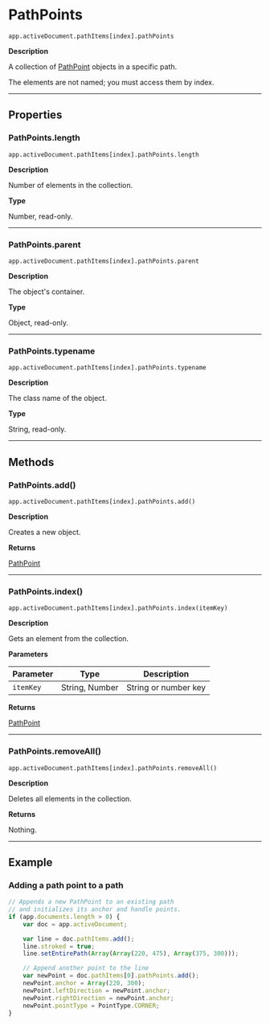 # PathPoints

`app.activeDocument.pathItems[index].pathPoints`

**Description**

A collection of [PathPoint](./PathPoint.md) objects in a specific path.

The elements are not named; you must access them by index.

---

## Properties

### PathPoints.length

`app.activeDocument.pathItems[index].pathPoints.length`

**Description**

Number of elements in the collection.

**Type**

Number, read-only.

---

### PathPoints.parent

`app.activeDocument.pathItems[index].pathPoints.parent`

**Description**

The object's container.

**Type**

Object, read-only.

---

### PathPoints.typename

`app.activeDocument.pathItems[index].pathPoints.typename`

**Description**

The class name of the object.

**Type**

String, read-only.

---

## Methods

### PathPoints.add()

`app.activeDocument.pathItems[index].pathPoints.add()`

**Description**

Creates a new object.

**Returns**

[PathPoint](./PathPoint.md)

---

### PathPoints.index()

`app.activeDocument.pathItems[index].pathPoints.index(itemKey)`

**Description**

Gets an element from the collection.

**Parameters**

| Parameter   | Type           | Description          |
|-------------|----------------|----------------------|
| `itemKey`   | String, Number | String or number key |

**Returns**

[PathPoint](./PathPoint.md)

---

### PathPoints.removeAll()

`app.activeDocument.pathItems[index].pathPoints.removeAll()`

**Description**

Deletes all elements in the collection.

**Returns**

Nothing.

---

## Example

### Adding a path point to a path

```javascript
// Appends a new PathPoint to an existing path
// and initializes its anchor and handle points.
if (app.documents.length > 0) {
    var doc = app.activeDocument;

    var line = doc.pathItems.add();
    line.stroked = true;
    line.setEntirePath(Array(Array(220, 475), Array(375, 300)));

    // Append another point to the line
    var newPoint = doc.pathItems[0].pathPoints.add();
    newPoint.anchor = Array(220, 300);
    newPoint.leftDirection = newPoint.anchor;
    newPoint.rightDirection = newPoint.anchor;
    newPoint.pointType = PointType.CORNER;
}
```
